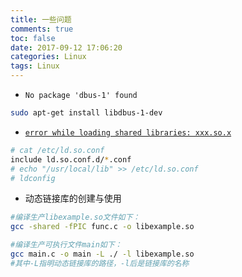 ```yaml
---
title: 一些问题
comments: true
toc: false
date: 2017-09-12 17:06:20
categories: Linux
tags: Linux
---
```


- `No package 'dbus-1' found`

```bash
sudo apt-get install libdbus-1-dev
```

- [`error while loading shared libraries: xxx.so.x`](http://www.cnblogs.com/lidabo/p/3935250.html)


```bash
# cat /etc/ld.so.conf
include ld.so.conf.d/*.conf
# echo "/usr/local/lib" >> /etc/ld.so.conf
# ldconfig
```

- 动态链接库的创建与使用

```bash
#编译生产libexample.so文件如下：
gcc -shared -fPIC func.c -o libexample.so

#编译生产可执行文件main如下：
gcc main.c -o main -L ./ -l libexample.so
#其中-L指明动态链接库的路径，-l后是链接库的名称
```
